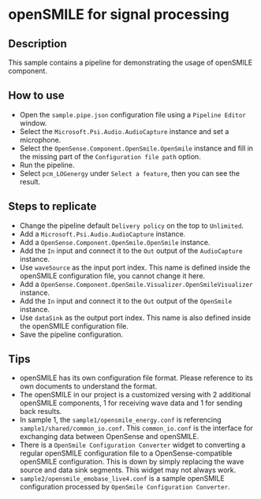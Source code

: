 # openSMILE for signal processing

## Description

This sample contains a pipeline for demonstrating the usage of openSMILE component.

## How to use

+ Open the `sample.pipe.json` configuration file using a `Pipeline Editor` window.
+ Select the `Microsoft.Psi.Audio.AudioCapture` instance and set a microphone.
+ Select the `OpenSense.Component.OpenSmile.OpenSmile` instance and fill in the missing part of the `Configuration file path` option.
+ Run the pipeline.
+ Select `pcm_LOGenergy` under `Select a feature`, then you can see the result.

## Steps to replicate

+ Change the pipeline default `Delivery policy` on the top to `Unlimited`.
+ Add a `Microsoft.Psi.Audio.AudioCapture` instance.
+ Add a `OpenSense.Component.OpenSmile.OpenSmile` instance.
+ Add the `In` input and connect it to the `Out` output of the `AudioCapture` instance.
+ Use `waveSource` as the input port index. This name is defined inside the openSMILE configuration file, you cannot change it here.
+ Add a `OpenSense.Component.OpenSmile.Visualizer.OpenSmileVisualizer` instance.
+ Add the `In` input and connect it to the `Out` output of the `OpenSmile` instance.
+ Use `dataSink` as the output port index. This name is also defined inside the openSMILE configuration file.
+ Save the pipeline configuration.

## Tips

+ openSMILE has its own configuration file format. Please reference to its own documents to understand the format.
+ The openSMILE in our project is a customized versing with 2 additional openSMILE components, 1 for receiving wave data and 1 for sending back results.
+ In sample 1, the `sample1/opensmile_energy.conf` is referencing `sample1/shared/common_io.conf`. This `common_io.conf` is the interface for exchanging data between OpenSense and openSMILE.
+ There is a `OpenSmile Configuration Converter` widget to converting a regular openSMILE configuration file to a OpenSense-compatible openSMILE configuration. This is down by simply replacing the wave source and data sink segments. This widget may not always work.
+ `sample2/opensmile_emobase_live4.conf` is a sample openSMILE configuration processed by `OpenSmile Configuration Converter`.
